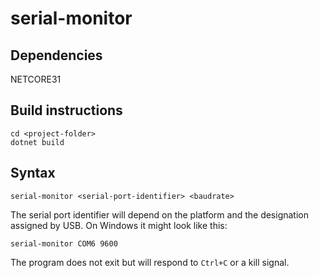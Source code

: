 # serial-monitor

## Dependencies
NETCORE31

## Build instructions
```
cd <project-folder>
dotnet build
```

## Syntax
```
serial-monitor <serial-port-identifier> <baudrate>
```

The serial port identifier will depend on the platform and the designation assigned by USB. 
On Windows it might look like this:

```
serial-monitor COM6 9600
```

The program does not exit but will respond to `Ctrl+C` or a kill signal.
